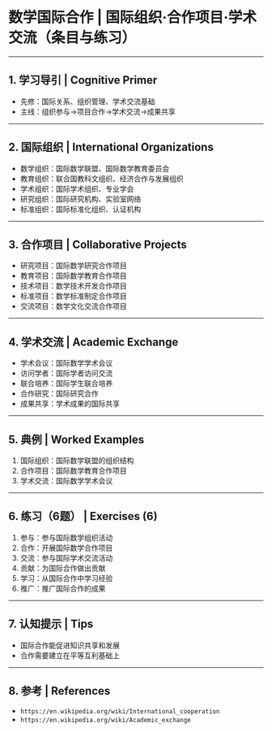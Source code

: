 # 数学国际合作 | 国际组织·合作项目·学术交流（条目与练习）

---

## 1. 学习导引 | Cognitive Primer

- 先修：国际关系、组织管理、学术交流基础
- 主线：组织参与→项目合作→学术交流→成果共享

---

## 2. 国际组织 | International Organizations

- 数学组织：国际数学联盟、国际数学教育委员会
- 教育组织：联合国教科文组织、经济合作与发展组织
- 学术组织：国际学术组织、专业学会
- 研究组织：国际研究机构、实验室网络
- 标准组织：国际标准化组织、认证机构

---

## 3. 合作项目 | Collaborative Projects

- 研究项目：国际数学研究合作项目
- 教育项目：国际数学教育合作项目
- 技术项目：数学技术开发合作项目
- 标准项目：数学标准制定合作项目
- 交流项目：数学文化交流合作项目

---

## 4. 学术交流 | Academic Exchange

- 学术会议：国际数学学术会议
- 访问学者：国际学者访问交流
- 联合培养：国际学生联合培养
- 合作研究：国际研究合作
- 成果共享：学术成果的国际共享

---

## 5. 典例 | Worked Examples

1) 国际组织：国际数学联盟的组织结构
2) 合作项目：国际数学教育合作项目
3) 学术交流：国际数学学术会议

---

## 6. 练习（6题） | Exercises (6)

1) 参与：参与国际数学组织活动
2) 合作：开展国际数学合作项目
3) 交流：参与国际学术交流活动
4) 贡献：为国际合作做出贡献
5) 学习：从国际合作中学习经验
6) 推广：推广国际合作的成果

---

## 7. 认知提示 | Tips

- 国际合作能促进知识共享和发展
- 合作需要建立在平等互利基础上

---

## 8. 参考 | References

- `https://en.wikipedia.org/wiki/International_cooperation`
- `https://en.wikipedia.org/wiki/Academic_exchange`

